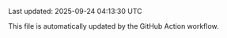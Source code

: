 Last updated: 2025-09-24 04:13:30 UTC

This file is automatically updated by the GitHub Action workflow.
